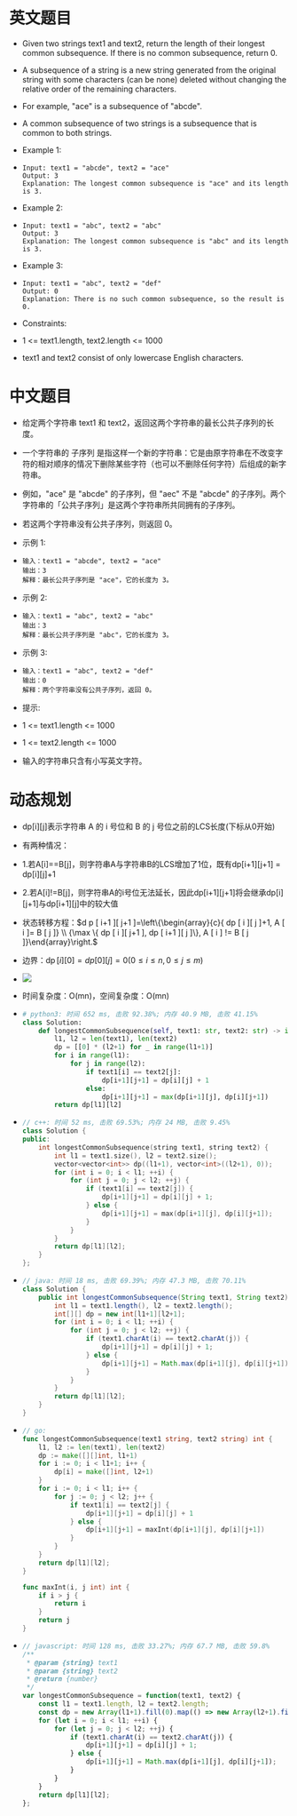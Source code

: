 
# 英文题目

- Given two strings text1 and text2, return the length of their longest common subsequence. If there is no common subsequence, return 0.

- A subsequence of a string is a new string generated from the original string with some characters (can be none) deleted without changing the relative order of the remaining characters.

- For example, "ace" is a subsequence of "abcde".

- A common subsequence of two strings is a subsequence that is common to both strings.

- Example 1:

- ```plain text
  Input: text1 = "abcde", text2 = "ace" 
  Output: 3  
  Explanation: The longest common subsequence is "ace" and its length is 3.
  ```


- Example 2:

- ```plain text
  Input: text1 = "abc", text2 = "abc"
  Output: 3
  Explanation: The longest common subsequence is "abc" and its length is 3.
  ```


- Example 3:

- ```plain text
  Input: text1 = "abc", text2 = "def"
  Output: 0
  Explanation: There is no such common subsequence, so the result is 0.
  ```


- Constraints:

- 1 <= text1.length, text2.length <= 1000

- text1 and text2 consist of only lowercase English characters.

# 中文题目

- 给定两个字符串 text1 和 text2，返回这两个字符串的最长公共子序列的长度。

- 一个字符串的 子序列 是指这样一个新的字符串：它是由原字符串在不改变字符的相对顺序的情况下删除某些字符（也可以不删除任何字符）后组成的新字符串。

- 例如，"ace" 是 "abcde" 的子序列，但 "aec" 不是 "abcde" 的子序列。两个字符串的「公共子序列」是这两个字符串所共同拥有的子序列。

- 若这两个字符串没有公共子序列，则返回 0。

- 示例 1:

- ```plain text
  输入：text1 = "abcde", text2 = "ace" 
  输出：3  
  解释：最长公共子序列是 "ace"，它的长度为 3。
  ```


- 示例 2:

- ```plain text
  输入：text1 = "abc", text2 = "abc"
  输出：3
  解释：最长公共子序列是 "abc"，它的长度为 3。
  ```


- 示例 3:

- ```plain text
  输入：text1 = "abc", text2 = "def"
  输出：0
  解释：两个字符串没有公共子序列，返回 0。
  ```


- 提示:

- 1 <= text1.length <= 1000

- 1 <= text2.length <= 1000

- 输入的字符串只含有小写英文字符。

# 动态规划

- dp[i][j]表示字符串 A 的 i 号位和 B 的 j 号位之前的LCS长度(下标从0开始)

- 有两种情况：

- 1.若A[i]==B[j]，则字符串A与字符串B的LCS增加了1位，既有dp[i+1][j+1] = dp[i][j]+1

- 2.若A[i]!=B[j]，则字符串A的i号位无法延长，因此dp[i+1][j+1]将会继承dp[i][j+1]与dp[i+1][j]中的较大值

- 状态转移方程：$d p [ i+1 ][ j+1 ]=\left\{\begin{array}{c}{ dp [ i ][ j ]+1, A [ i ]= B [ j ]} \\ {\max \{ dp [ i ][ j+1 ], dp [ i+1 ][ j ]\}, A [ i ] != B [ j ]}\end{array}\right.$

- 边界：$\operatorname{dp}[ i ][0]= dp [0][ j ]=0(0 \leqslant i \leqslant n , 0 \leqslant j \leqslant m )$

- ![](https://img.shiqi-lu.tech/202308021606891.png)

- 时间复杂度：O(mn)，空间复杂度：O(mn)

- ```python
  # python3: 时间 652 ms, 击败 92.38%; 内存 40.9 MB, 击败 41.15%
  class Solution:
      def longestCommonSubsequence(self, text1: str, text2: str) -> int:
          l1, l2 = len(text1), len(text2)
          dp = [[0] * (l2+1) for _ in range(l1+1)]
          for i in range(l1):
              for j in range(l2):
                  if text1[i] == text2[j]:
                      dp[i+1][j+1] = dp[i][j] + 1
                  else:
                      dp[i+1][j+1] = max(dp[i+1][j], dp[i][j+1])
          return dp[l1][l2]
  ```


- ```c++
  // c++: 时间 52 ms, 击败 69.53%; 内存 24 MB, 击败 9.45%
  class Solution {
  public:
      int longestCommonSubsequence(string text1, string text2) {
          int l1 = text1.size(), l2 = text2.size();
          vector<vector<int>> dp((l1+1), vector<int>((l2+1), 0));
          for (int i = 0; i < l1; ++i) {
              for (int j = 0; j < l2; ++j) {
                  if (text1[i] == text2[j]) {
                      dp[i+1][j+1] = dp[i][j] + 1;
                  } else {
                      dp[i+1][j+1] = max(dp[i+1][j], dp[i][j+1]);
                  }
              }
          }
          return dp[l1][l2];
      }
  };
  ```


- ```java
  // java: 时间 18 ms, 击败 69.39%; 内存 47.3 MB, 击败 70.11%
  class Solution {
      public int longestCommonSubsequence(String text1, String text2) {
          int l1 = text1.length(), l2 = text2.length();
          int[][] dp = new int[l1+1][l2+1];
          for (int i = 0; i < l1; ++i) {
              for (int j = 0; j < l2; ++j) {
                  if (text1.charAt(i) == text2.charAt(j)) {
                      dp[i+1][j+1] = dp[i][j] + 1;
                  } else {
                      dp[i+1][j+1] = Math.max(dp[i+1][j], dp[i][j+1]);
                  }
              }
          }
          return dp[l1][l2];
      }
  }
  ```


- ```go
  // go: 
  func longestCommonSubsequence(text1 string, text2 string) int {
      l1, l2 := len(text1), len(text2)
      dp := make([][]int, l1+1)
      for i := 0; i < l1+1; i++ {
          dp[i] = make([]int, l2+1)
      }
      for i := 0; i < l1; i++ {
          for j := 0; j < l2; j++ {
              if text1[i] == text2[j] {
                  dp[i+1][j+1] = dp[i][j] + 1
              } else {
                  dp[i+1][j+1] = maxInt(dp[i+1][j], dp[i][j+1])
              }
          }
      }
      return dp[l1][l2];
  }
  
  func maxInt(i, j int) int {
      if i > j {
          return i
      }
      return j
  }
  ```


- ```javascript
  // javascript: 时间 128 ms, 击败 33.27%; 内存 67.7 MB, 击败 59.8%
  /**
   * @param {string} text1
   * @param {string} text2
   * @return {number}
   */
  var longestCommonSubsequence = function(text1, text2) {
      const l1 = text1.length, l2 = text2.length;
      const dp = new Array(l1+1).fill(0).map(() => new Array(l2+1).fill(0));
      for (let i = 0; i < l1; ++i) {
          for (let j = 0; j < l2; ++j) {
              if (text1.charAt(i) == text2.charAt(j)) {
                  dp[i+1][j+1] = dp[i][j] + 1;
              } else {
                  dp[i+1][j+1] = Math.max(dp[i+1][j], dp[i][j+1]);
              }
          }
      }
      return dp[l1][l2];
  };
  ```


